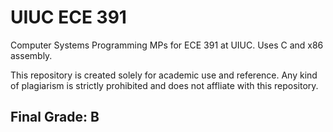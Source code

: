 # UIUC ECE 391

Computer Systems Programming MPs for ECE 391 at UIUC. Uses C and x86 assembly.

This repository is created solely for academic use and reference. Any kind of plagiarism is strictly prohibited and does not affliate with this repository.

## Final Grade: B

